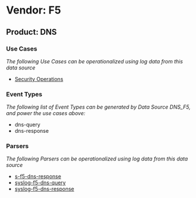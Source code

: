 Vendor: F5
==========
Product: DNS
------------

### Use Cases

_The following Use Cases can be operationalized using log data from this data source_

* [Security Operations](usecase_security_operations.md)


### Event Types

_The following list of Event Types can be generated by Data Source DNS_F5, and power the use cases above:_

- dns-query
- dns-response


### Parsers

_The following Parsers can be operationalized using log data from this data source_

* [s-f5-dns-response](parserContent_s-f5-dns-response.md)
* [syslog-f5-dns-query](parserContent_syslog-f5-dns-query.md)
* [syslog-f5-dns-response](parserContent_syslog-f5-dns-response.md)
